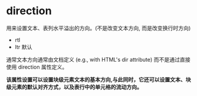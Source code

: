 # direction

用来设置文本、表列水平溢出的方向。(不是改变文本方向, 而是改变换行时方向)

+ rtl
+ ltr 默认


通常文本方向通常由文档定义 (e.g., with HTML's dir attribute) 而不是通过直接使用 direction 属性定义。

**该属性设置可以设置块级元素文本的基本方向,与此同时，它还可以设置文本、块级元素的默认对齐方式，以及表行中的单元格的流动方向。**